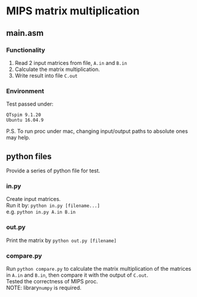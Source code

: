# MIPS matrix multiplication

## main.asm
### Functionality
1. Read 2 input matrices from file, ```A.in``` and ```B.in```       
2. Calculate the matrix multiplication.     
3. Write result into file ```C.out```

### Environment
Test passed under:
```
QTspim 9.1.20
Ubuntu 16.04.9
```

P.S. To run proc under mac, changing input/output paths to absolute ones may help.

## python files
Provide a series of python file for test.       

### in.py
Create input matrices.      
Run it by:      ```python in.py [filename...]```        
e.g. ```python in.py A.in B.in```

### out.py
Print the matrix by ```python out.py [filename]```

### compare.py
Run ```python compare.py``` to calculate the matrix multiplication of the matrices in ```A.in``` and ```B.in```, then compare it with the output of ```C.out```.        
Tested the correctness of MIPS proc.      
NOTE: library`numpy` is required.